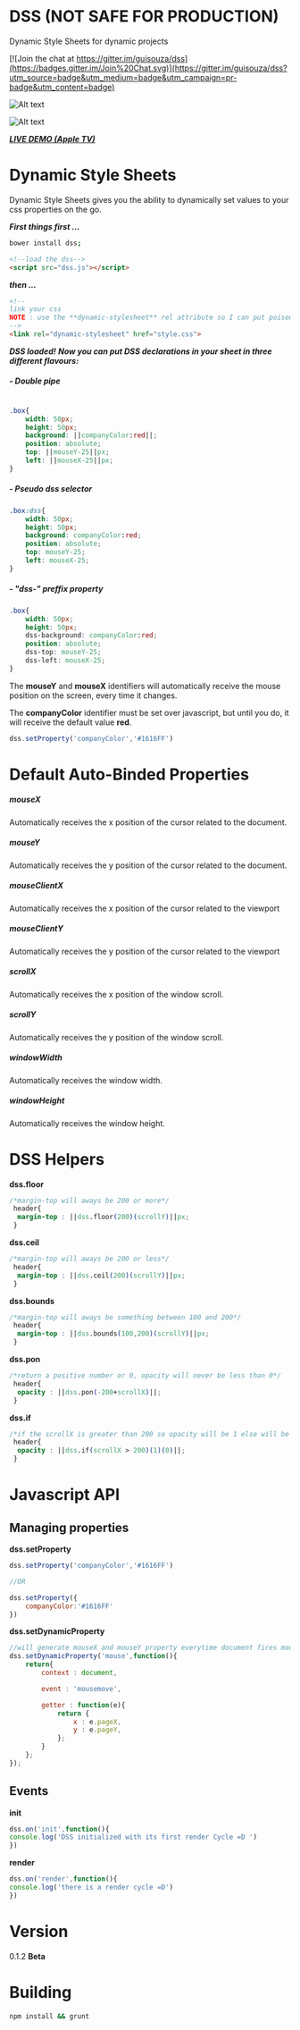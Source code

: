 # DSS (NOT SAFE FOR PRODUCTION)
Dynamic Style Sheets
for dynamic projects


[![Join the chat at https://gitter.im/guisouza/dss](https://badges.gitter.im/Join%20Chat.svg)](https://gitter.im/guisouza/dss?utm_source=badge&utm_medium=badge&utm_campaign=pr-badge&utm_content=badge)





![Alt text](http://i.imgur.com/tPRotMv.png "DSS")

![Alt text](https://media.giphy.com/media/3oEduWDd4lpTE5yPMk/giphy.gif "DSS")


***[LIVE DEMO (Apple TV)](https://s3-sa-east-1.amazonaws.com/dss-examples/Interstellar/index.html "LIVE DEMO (Apple TV)")***




# Dynamic Style Sheets

Dynamic Style Sheets gives you the ability to dynamically set values to your css properties on the go.

***First things first ...***

```bash
bower install dss;
```


```html
<!--load the dss-->
<script src="dss.js"></script>
```
***then ...***


```html
<!--
link your css
NOTE : use the **dynamic-stylesheet** rel attribute so I can put poison in your css.
-->
<link rel="dynamic-stylesheet" href="style.css">
```

***DSS loaded!***
***Now you can put DSS declarations in your sheet in three different flavours:***

##### - Double pipe
```css

.box{
	width: 50px;
	height: 50px;
	background: ||companyColor:red||;
	position: absolute;
	top: ||mouseY-25||px;
	left: ||mouseX-25||px;
}
```


##### - Pseudo dss selector
```css
.box:dss{
	width: 50px;
	height: 50px;
	background: companyColor:red;
	position: absolute;
	top: mouseY-25;
	left: mouseX-25;
}
```


##### - "dss-" preffix property
```css
.box{
	width: 50px;
	height: 50px;
	dss-background: companyColor:red;
	position: absolute;
	dss-top: mouseY-25;
	dss-left: mouseX-25;
}
```

The **mouseY** and **mouseX** identifiers will automatically receive the mouse position on the screen, every time it changes. 

The **companyColor** identifier must be set over javascript, but until you do, it will receive the default value **red**.

```js
dss.setProperty('companyColor','#1616FF')
```

# Default Auto-Binded Properties

##### **mouseX**
Automatically receives the x position of the cursor related to the document.

##### **mouseY**
Automatically receives the y position of the cursor related to the document.

##### **mouseClientX**
Automatically receives the x position of the cursor related to the viewport

##### **mouseClientY**
Automatically receives the y position of the cursor related to the viewport

##### **scrollX**
Automatically receives the x position of the window scroll.

##### **scrollY**
Automatically receives the y position of the window scroll.

##### **windowWidth**
Automatically receives the window width.

##### **windowHeight**
Automatically receives the window height.



# DSS Helpers

**dss.floor**
```css
/*margin-top will aways be 200 or more*/
 header{
  margin-top : ||dss.floor(200)(scrollY)||px;
 }
```

**dss.ceil**
```css
/*margin-top will aways be 200 or less*/
 header{
  margin-top : ||dss.ceil(200)(scrollY)||px;
 }
```

**dss.bounds**
```css
/*margin-top will aways be something between 100 and 200*/
 header{
  margin-top : ||dss.bounds(100,200)(scrollY)||px;
 }
```

**dss.pon**
```css
/*return a positive number or 0, opacity will never be less than 0*/
 header{
  opacity : ||dss.pon(-200+scrollX)||;
 }
```

**dss.if**
```css
/*if the scrollX is greater than 200 so opacity will be 1 else will be 0*/
 header{
  opacity : ||dss.if(scrollX > 200)(1)(0)||;
 }
```


# Javascript API

## Managing properties

**dss.setProperty**
```js	
dss.setProperty('companyColor','#1616FF')

//OR

dss.setProperty({
	companyColor:'#1616FF'
})

```

**dss.setDynamicProperty**
```js
//will generate mouseX and mouseY property everytime document fires mousemove
dss.setDynamicProperty('mouse',function(){
	return{
		context : document,

		event : 'mousemove',

		getter : function(e){
			return {
				x : e.pageX,
				y : e.pageY,
			};
		}
	};
});
```

## Events

**init**
```javascript
dss.on('init',function(){
console.log('DSS initialized with its first render Cycle =D ')
})
```

**render**
```javascript
dss.on('render',function(){
console.log('there is a render cycle =D')
})
```

# Version 
0.1.2 **Beta**

# Building
```bash
npm install && grunt
```

